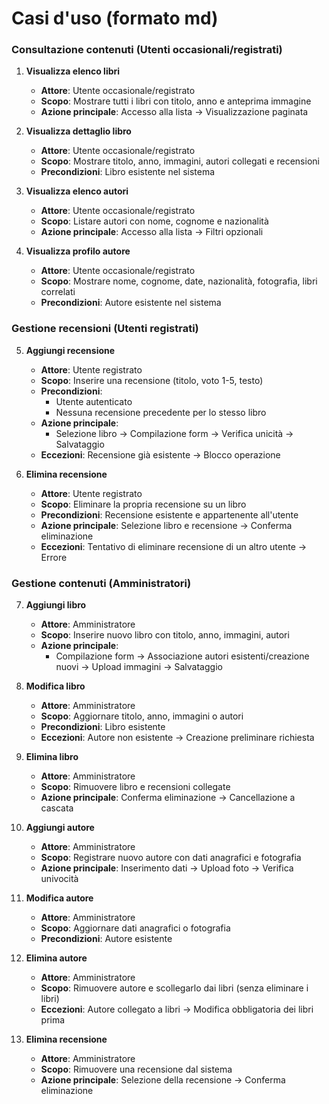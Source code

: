# Casi d'uso (formato md)

### **Consultazione contenuti (Utenti occasionali/registrati)**
1. **Visualizza elenco libri**  
   - **Attore**: Utente occasionale/registrato  
   - **Scopo**: Mostrare tutti i libri con titolo, anno e anteprima immagine  
   - **Azione principale**: Accesso alla lista → Visualizzazione paginata  

2. **Visualizza dettaglio libro**  
   - **Attore**: Utente occasionale/registrato  
   - **Scopo**: Mostrare titolo, anno, immagini, autori collegati e recensioni  
   - **Precondizioni**: Libro esistente nel sistema  

3. **Visualizza elenco autori**  
   - **Attore**: Utente occasionale/registrato  
   - **Scopo**: Listare autori con nome, cognome e nazionalità  
   - **Azione principale**: Accesso alla lista → Filtri opzionali  

4. **Visualizza profilo autore**  
   - **Attore**: Utente occasionale/registrato  
   - **Scopo**: Mostrare nome, cognome, date, nazionalità, fotografia, libri correlati  
   - **Precondizioni**: Autore esistente nel sistema  

### **Gestione recensioni (Utenti registrati)**
5. **Aggiungi recensione**  
   - **Attore**: Utente registrato  
   - **Scopo**: Inserire una recensione (titolo, voto 1-5, testo)  
   - **Precondizioni**:  
     - Utente autenticato  
     - Nessuna recensione precedente per lo stesso libro  
   - **Azione principale**:  
     - Selezione libro → Compilazione form → Verifica unicità → Salvataggio  
   - **Eccezioni**: Recensione già esistente → Blocco operazione  

6. **Elimina recensione**  
   - **Attore**: Utente registrato  
   - **Scopo**: Eliminare la propria recensione su un libro  
   - **Precondizioni**: Recensione esistente e appartenente all'utente  
   - **Azione principale**: Selezione libro e recensione → Conferma eliminazione  
   - **Eccezioni**: Tentativo di eliminare recensione di un altro utente → Errore  

### **Gestione contenuti (Amministratori)**
7. **Aggiungi libro**  
   - **Attore**: Amministratore  
   - **Scopo**: Inserire nuovo libro con titolo, anno, immagini, autori  
   - **Azione principale**:  
     - Compilazione form → Associazione autori esistenti/creazione nuovi → Upload immagini → Salvataggio  

8. **Modifica libro**  
   - **Attore**: Amministratore  
   - **Scopo**: Aggiornare titolo, anno, immagini o autori  
   - **Precondizioni**: Libro esistente  
   - **Eccezioni**: Autore non esistente → Creazione preliminare richiesta  

9. **Elimina libro**  
   - **Attore**: Amministratore  
   - **Scopo**: Rimuovere libro e recensioni collegate  
   - **Azione principale**: Conferma eliminazione → Cancellazione a cascata  

10. **Aggiungi autore**  
    - **Attore**: Amministratore  
    - **Scopo**: Registrare nuovo autore con dati anagrafici e fotografia  
    - **Azione principale**: Inserimento dati → Upload foto → Verifica univocità  

11. **Modifica autore**  
    - **Attore**: Amministratore  
    - **Scopo**: Aggiornare dati anagrafici o fotografia  
    - **Precondizioni**: Autore esistente  

12. **Elimina autore**  
    - **Attore**: Amministratore  
    - **Scopo**: Rimuovere autore e scollegarlo dai libri (senza eliminare i libri)  
    - **Eccezioni**: Autore collegato a libri → Modifica obbligatoria dei libri prima  

13. **Elimina recensione**  
    - **Attore**: Amministratore  
    - **Scopo**: Rimuovere una recensione dal sistema  
    - **Azione principale**: Selezione della recensione → Conferma eliminazione 
